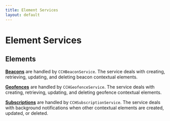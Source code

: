 ```yaml
---
title: Element Services
layout: default
---
```

# Element Services

## Elements

**[Beacons](/docs/ios/element-services/beacons)** are handled by `CCHBeaconService`. The service deals with creating, retrieving, updating, and deleting beacon contextual elements. 


**[Geofences](/docs/ios/element-services/geofences)** are handled by `CCHGeofenceService`. The service deals with creating, retrieving, updating, and deleting geofence contextual elements.


**[Subscriptions](/docs/ios/element-services/subscriptions)** are handled by `CCHSubscriptionService`. The service deals with background notifications when other contextual elements are created, updated, or deleted.

<br />
<br />
<br />
<br />
<br />
<br />
<br />
<br />